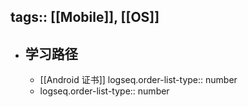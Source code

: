 tags:: [[Mobile]], [[OS]] 
---

- ## 学习路径
	- [[Android 证书]]
	  logseq.order-list-type:: number
	- logseq.order-list-type:: number